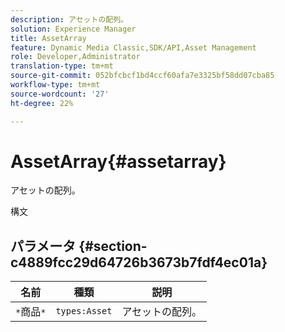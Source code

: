 ```yaml
---
description: アセットの配列。
solution: Experience Manager
title: AssetArray
feature: Dynamic Media Classic,SDK/API,Asset Management
role: Developer,Administrator
translation-type: tm+mt
source-git-commit: 052bfcbcf1bd4ccf60afa7e3325bf58dd07cba85
workflow-type: tm+mt
source-wordcount: '27'
ht-degree: 22%

---
```



# AssetArray{#assetarray}

アセットの配列。

構文

## パラメータ {#section-c4889fcc29d64726b3673b7fdf4ec01a}

| 名前 | 種類 | 説明 |
|---|---|---|
| `*`商品`*` | `types:Asset` | アセットの配列。 |

